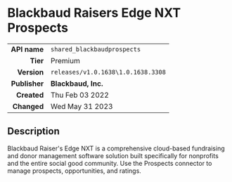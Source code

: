 # Blackbaud Raisers Edge NXT Prospects
| | |
|-:|-|
|**API name**|`shared_blackbaudprospects`|
|**Tier**|Premium|
|**Version**|`releases/v1.0.1638\1.0.1638.3308`|
|**Publisher**|**Blackbaud, Inc.**|
|**Created**|Thu Feb 03 2022|
|**Changed**|Wed May 31 2023|

## Description
Blackbaud Raiser's Edge NXT is a comprehensive cloud-based fundraising and donor management software solution built specifically for nonprofits and the entire social good community. Use the Prospects connector to manage prospects, opportunities, and ratings.
